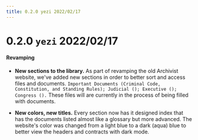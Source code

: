 ```yaml
---
title: 0.2.0 yezi 2022/02/17
---
```

# 0.2.0 `yezi` 2022/02/17
#### Revamping

- **New sections to the library.** As part of revamping the old Archivist website, we've added new sections in order to better sort and access files and documents. `Important Documents (Criminal Code, Constitution, and Standing Rules); Judicial (); Executive (); Congress ().` These files will are currently in the process of being filled with documents.

- **New colors, new titles.** Every section now has it designed index that has the documents listed almost like a glossary but more advanced. The website's color was changed from a light blue to a dark (aqua) blue to better view the headers and contracts with dark mode.
